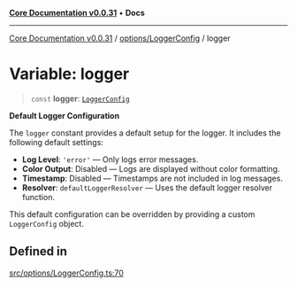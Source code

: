 [**Core Documentation v0.0.31**](../../../README.md) • **Docs**

***

[Core Documentation v0.0.31](../../../modules.md) / [options/LoggerConfig](../README.md) / logger

# Variable: logger

> `const` **logger**: [`LoggerConfig`](../interfaces/LoggerConfig.md)

**Default Logger Configuration**

The `logger` constant provides a default setup for the logger.
It includes the following default settings:

- **Log Level**: `'error'` — Only logs error messages.
- **Color Output**: Disabled — Logs are displayed without color formatting.
- **Timestamp**: Disabled — Timestamps are not included in log messages.
- **Resolver**: `defaultLoggerResolver` — Uses the default logger resolver function.

This default configuration can be overridden by providing a custom `LoggerConfig` object.

## Defined in

[src/options/LoggerConfig.ts:70](https://github.com/stonemjs/core/blob/a25677efd9a5f5a45cc90fda3ed3e87df97e6124/src/options/LoggerConfig.ts#L70)
